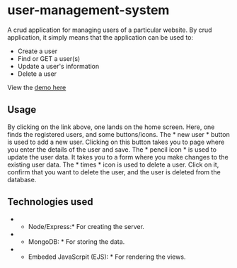 # user-management-system
A crud application for managing users of a particular website. By crud application, it simply means that the application can be used to:
- Create a user
- Find or GET a user(s)
- Update a user's information
- Delete a user

View the [demo here](https://my-user-management.herokuapp.com)

## Usage
By clicking on the link above, one lands on the home screen. Here, one finds the registered users, and some buttons/icons. The * new user * button is used to add a new user. Clicking on this button takes you to page where you enter the details of the user and save. The * pencil icon * is used to update the user data. It takes you to a form where you make changes to the existing user data. The * times * icon is used to delete a user. Click on it, confirm that you want to delete the user, and the user is deleted from the database.

## Technologies used
- * Node/Express:* For creating the server.
-  * MongoDB: * For storing the data.
-  * Embeded JavaScrpit (EJS): * For rendering the views.

